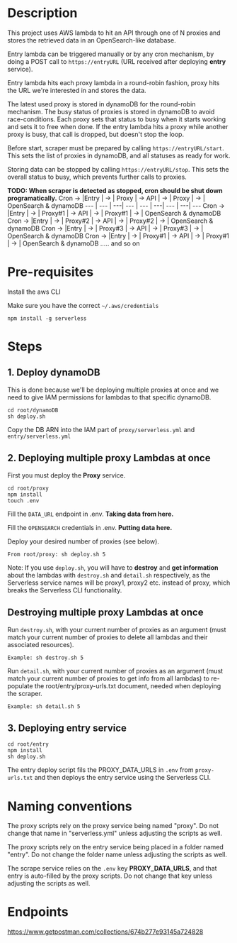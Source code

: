 # Description
This project uses AWS lambda to hit an API through one of N proxies and stores the retrieved data in an OpenSearch-like database.

Entry lambda can be triggered manually or by any cron mechanism, by doing a POST call to ```https://entryURL``` (URL received after deploying <b>entry</b> service).

Entry lambda hits each proxy lambda in a round-robin fashion, proxy hits the URL we're interested in
and stores the data.

The latest used proxy is stored in dynamoDB for the round-robin mechanism.
The busy status of proxies is stored in dynamoDB to avoid race-conditions. Each proxy sets that status to busy when it starts working and sets it to free when done. If the entry lambda hits a proxy while another proxy is busy, that call is dropped, but doesn't stop the loop.

Before start, scraper must be prepared by calling ```https://entryURL/start```. This sets the list of proxies in dynamoDB, and all statuses as ready for work.

Storing data can be stopped by calling ```https://entryURL/stop```. This sets the overall status to busy, which prevents further calls to proxies.

<b>TODO: When scraper is detected as stopped, cron should be shut down programatically.</b>
Cron -> |Entry  | -> | Proxy   | -> API | -> | Proxy   | -> | OpenSearch & dynamoDB
---     | ---   | ---| ---     | ---    | ---| ---     | ---| ---
Cron -> |Entry  | -> | Proxy#1 | -> API | -> | Proxy#1 | -> | OpenSearch & dynamoDB
Cron -> |Entry  | -> | Proxy#2 | -> API | -> | Proxy#2 | -> | OpenSearch & dynamoDB
Cron -> |Entry  | -> | Proxy#3 | -> API | -> | Proxy#3 | -> | OpenSearch & dynamoDB
Cron -> |Entry  | -> | Proxy#1 | -> API | -> | Proxy#1 | -> | OpenSearch & dynamoDB
..... and so on

# Pre-requisites
Install the aws CLI

Make sure you have the correct ```~/.aws/credentials```

```
npm install -g serverless
```

# Steps
## 1. Deploy dynamoDB

This is done because we'll be deploying multiple proxies at once and we need to give IAM permissions for lambdas
to that specific dynamoDB.

```
cd root/dynamoDB
sh deploy.sh
```

Copy the DB ARN into the IAM part of ```proxy/serverless.yml``` and ```entry/serverless.yml```

## 2. Deploying multiple proxy Lambdas at once
First you must deploy the <b>Proxy</b> service.
```
cd root/proxy
npm install
touch .env
```
Fill the ```DATA_URL``` endpoint in .env. <b>Taking data from here.</b>

Fill the ```OPENSEARCH``` credentials in .env. <b>Putting data here.</b>

Deploy your desired number of proxies (see below).
```
From root/proxy: sh deploy.sh 5
```
Note: If you use ```deploy.sh```, you will have to <b>destroy</b> and <b>get information</b> about the lambdas with ```destroy.sh``` and ```detail.sh``` respectively, as the Serverless service names will be proxy1, proxy2 etc. instead of proxy, which breaks the Serverless CLI functionality.

## Destroying multiple proxy Lambdas at once

Run ```destroy.sh```, with your current number of proxies as an argument (must match your current number of proxies to delete all lambdas and their associated resources).

```
Example: sh destroy.sh 5
```

Run ```detail.sh```, with your current number of proxies as an argument (must match your current number of proxies to get info from all lambdas) to re-populate the root/entry/proxy-urls.txt document, needed when deploying the scraper.

```
Example: sh detail.sh 5
```

## 3. Deploying entry service
```
cd root/entry
npm install
sh deploy.sh
```
The entry deploy script fils the PROXY_DATA_URLS in ```.env``` from ```proxy-urls.txt``` and then deploys the entry service using the Serverless CLI.

# Naming conventions

The proxy scripts rely on the proxy service being named "proxy". Do not change that name in "serverless.yml" unless adjusting the scripts as well.

The proxy scripts rely on the entry service being placed in a folder named "entry". Do not change the folder name unless adjusting the scripts as well.

The scrape service relies on the ```.env``` key <b>PROXY_DATA_URLS</b>, and that entry is auto-filled by the proxy scripts. Do not change that key unless adjusting the scripts as well.
# Endpoints
https://www.getpostman.com/collections/674b277e93145a724828